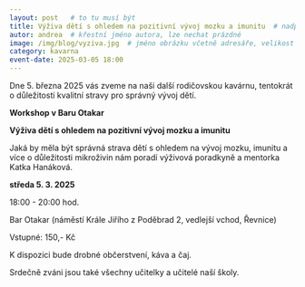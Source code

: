 ```yaml
---
layout: post   # to tu musí být
title: Výživa dětí s ohledem na pozitivní vývoj mozku a imunitu  # nadpis, max cca 30 znaků (vyzkoušet)
autor: andrea  # křestní jméno autora, lze nechat prázdné
image: /img/blog/vyziva.jpg  # jméno obrázku včetně adresáře, velikost 900x600
category: kavarna
event-date: 2025-03-05 18:00
---
```


Dne 5. března 2025 vás zveme na naši další rodičovskou kavárnu, tentokrát o důležitosti kvalitní stravy pro správný vývoj dětí. 

<!--vice-->


**Workshop v Baru Otakar**

**Výživa dětí s ohledem na pozitivní vývoj mozku a imunitu**

Jaká by měla být správná strava dětí s ohledem na vývoj mozku, imunitu a více o důležitosti mikroživin nám poradí výživová poradkyně a mentorka Katka Hanáková. 

**středa 5. 3. 2025**

18:00 - 20:00 hod.

Bar Otakar (náměstí Krále Jiřího z Poděbrad 2, vedlejší vchod, Řevnice)

Vstupné: 150,- Kč 

K dispozici bude drobné občerstvení, káva a čaj.

Srdečně zváni jsou také všechny učitelky a učitelé naší školy.


<!--quote-->
